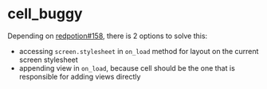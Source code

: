 cell_buggy
===================

Depending on [redpotion#158](https://github.com/infinitered/redpotion/issues/158), there is 2 options to solve this:
- accessing `screen.stylesheet` in `on_load` method for layout on the current screen stylesheet
- appending view in `on_load`, because cell should be the one that is responsible for adding views directly
